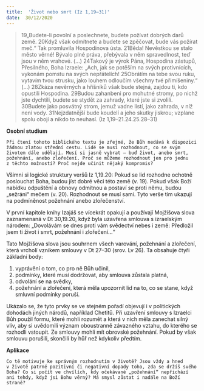 ```yaml
---
title:  'Život nebo smrt (Iz 1,19–31)'
date:  30/12/2020
---
```


> <p></p>
> 19„Budete-li povolní a poslechnete, budete požívat dobrých darů země. 20Když však odmítnete a budete se zpěčovat, bude vás požírat meč.“ Tak promluvila Hospodinova ústa. 21Běda! Nevěstkou se stalo město věrné! Bývalo plné práva, přebývala v něm spravedlnost, teď jsou v něm vrahové. (…) 24Takový je výrok Pána, Hospodina zástupů, Přesilného, Boha Izraele: „Ach, jak se potěším na svých protivnících, vykonám pomstu na svých nepřátelích! 25Obrátím na tebe svou ruku, vytavím tvou strusku, jako louhem odloučím všechny tvé přimíšeniny.“ (…) 28Zkáza nevěrných a hříšníků však bude stejná, zajdou ti, kdo opustili Hospodina. 29Budou zahanbeni pro mohutné stromy, po nichž jste dychtili, budete se stydět za zahrady, které jste si zvolili. 30Budete jako posvátný strom, jemuž vadne listí, jako zahrada, v níž není vody. 31Nejzdatnější bude koudelí a jeho skutky jiskrou; vzplane spolu obojí a nikdo to neuhasí. (Iz 1,19–21.24.25.28–31)

**Osobní studium**

`Při čtení tohoto biblického textu je zřejmé, že Bůh nedává k dispozici žádnou zlatou střední cestu. Lidé se musí rozhodnout, co se svým životem dále udělají. Musí si jasně vybrat – buď život, anebo smrt, požehnání, anebo zlořečení. Proč se můžeme rozhodnout jen pro jednu z těchto možností? Proč nejde učinit nějaký kompromis?`

Všimni si logické struktury veršů Iz 1,19.20: Pokud se lid rozhodne ochotně poslouchat Boha, budou jíst dobré věci této země (v. 19). Pokud však Boží nabídku odpuštění a obnovy odmítnou a postaví se proti němu, budou „sežráni“ mečem (v. 20). Rozhodnout se musí sami. Tyto verše tím ukazují na podmíněnost požehnání anebo zlořečenství.

V první kapitole knihy Izajáš se vícekrát opakují a používají Mojžíšova slova zaznamenaná v Dt 30,19.20, když byla uzavřena smlouva s izraelským národem: „Dovolávám se dnes proti vám svědectví nebes i země: Předložil jsem ti život i smrt, požehnání i zlořečení...“

Tato Mojžíšova slova jsou souhrnem všech varování, požehnání a zlořečení, která vrcholí vznikem smlouvy v Dt 27–30 (srov. Lv 26). Ta obsahuje čtyři základní body:

1.	vyprávění o tom, co pro ně Bůh učinil,
2.	podmínky, které musí dodržovat, aby smlouva zůstala platná,
3.	odvolání se na svědky,
4.	požehnání a zlořečení, která měla upozornit lid na to, co se stane, když smluvní podmínky poruší.

Ukázalo se, že tyto prvky se ve stejném pořadí objevují i v politických dohodách jiných národů, například Chetitů. Při uzavření smlouvy s Izraelci Bůh použil formu, které mohli rozumět a která v nich měla zanechat silný vliv, aby si uvědomili význam oboustranně závazného vztahu, do kterého se rozhodli vstoupit. Ze smlouvy mohli mít obrovské požehnání. Pokud by však smlouvu porušili, skončili by hůř než kdykoliv předtím.

**Aplikace**

`Co tě motivuje ke správným rozhodnutím v životě? Jsou vždy a hned v životě patrné pozitivní či negativní dopady toho, zda se držíš svého Boha? Co si počít ve chvílích, kdy očekávané „požehnání“ nepřichází ani tehdy, když jsi Bohu věrný? Má smysl zůstat i nadále na Boží straně?`
